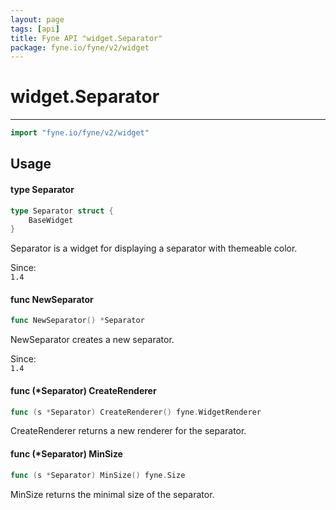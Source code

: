 ```yaml
---
layout: page
tags: [api]
title: Fyne API "widget.Separator"
package: fyne.io/fyne/v2/widget
---
```


# widget.Separator
---
```go
import "fyne.io/fyne/v2/widget"
```

## Usage

#### type Separator

```go
type Separator struct {
	BaseWidget
}
```

Separator is a widget for displaying a separator with themeable color.


<div class="since">Since: <code>
1.4</code></div>

#### func  NewSeparator

```go
func NewSeparator() *Separator
```
NewSeparator creates a new separator.


<div class="since">Since: <code>
1.4</code></div>

#### func (*Separator) CreateRenderer

```go
func (s *Separator) CreateRenderer() fyne.WidgetRenderer
```
CreateRenderer returns a new renderer for the separator.

#### func (*Separator) MinSize

```go
func (s *Separator) MinSize() fyne.Size
```
MinSize returns the minimal size of the separator.
